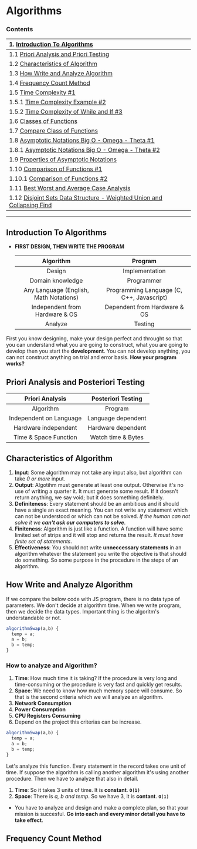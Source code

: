# Algorithms

### Contents


| 1. **[Introduction To Algorithms](#Introduction_to_Algorithms)**                        |
| :-------------------------------------------------------------------------------------- |
| 1.1  [Priori Analysis and Priori Testing](#Priori)                                      |
| 1.2  [Characteristics of Algorithm](#CharacteristicsAlgorithm)                          |
| 1.3  [How Write and Analyze Algorithm](#WriteAnalyzeAlgorithm)                          |
| 1.4  [Frequency Count Method](#FrequencyCountMethod)                                    |
| 1.5  [Time Complexity #1](#TimeComplexity1)                                             |
| 1.5.1 [Time Complexity Example #2](#TimeComplexity2)                                    |
| 1.5.2 [Time Complexity of While and If #3](#TimeComplexity3)                            |
| 1.6  [Classes of Functions](#ClassOfFunctions)                                          |
| 1.7  [Compare Class of Functions](#CompareClassOfFunctions)                             |
| 1.8  [Asymptotic Notations Big O - Omega - Theta #1](#Asymptotic1)                      |
| 1.8.1 [Asymptotic Notations Big O - Omega - Theta #2](#Asymptotic2)                     |
| 1.9 [Properties of Asymptotic Notations](#PropOfAsymptotic)                             |
| 1.10  [Comparison of Functions #1](#Comparison1)                                        |
| 1.10.1  [Comparison of Functions #2](#Comparison2)                                      |
| 1.11 [Best Worst and Average Case Analysis](#BestWorstAverageCase)                      |
| 1.12 [Disjoint Sets Data Structure - Weighted Union and Collapsing Find](#DisjointSets) |

---

<a id="Introduction_to_Algorithms"></a>
## Introduction To Algorithms

- **FIRST DESIGN, THEN WRITE THE PROGRAM**

    |               Algorithm                |                  Program                  |
    | :------------------------------------: | :---------------------------------------: |
    |                 Design                 |              Implementation               |
    |            Domain knowledge            |                Programmer                 |
    | Any Language (English, Math Notations) | Programming Language (C, C++, Javascript) |
    |     Independent from Hardware & OS     |       Dependent from Hardware & OS        |
    |                Analyze                 |                  Testing                  |


First you know designing, make your design perfect and throught so that you can understand what you are going to construct, what you are going to develop then you start the **development**. You can not develop anything, you can not construct anything on trial and error basis. **How your program works?**


<a id="Priori"></a>
## Priori Analysis and Posteriori Testing

  |   **Priori Analysis**   | **Posteriori Testing** |
  | :---------------------: | :--------------------: |
  |        Algorithm        |        Program         |
  | Independent on Language |   Language dependent   |
  |  Hardware independent   |   Hardware dependent   |
  |  Time & Space Function  |   Watch time & Bytes   |

<a id="CharacteristicsAlgorithm"></a>
## Characteristics of Algorithm

1. **Input**: Some algorithm may not take any input also, but algorithm can take *0 or more* input.
2. **Output**: Algotihm must generate at least one output. Otherwise it's no use of writing a quarter it. It must generate some result. If it doesn't return anything, we say void; but it does something definitely.
3. **Definiteness**: Every statement should be an ambitious and it should have a single an exact meaning. You can not write any statement which can not be understood or which can not be solved. *If the human can not solve it we **can't ask our computers to solve***.
4. **Finiteness**: Algorithm is just like a function. A function will have some limited set of strips and it will stop and returns the result. *It must have finite set of statements*.
5. **Effectiveness**: You should not write **unneccessary statements** in an algorithm whatever the statement you write the objective is that should do something. So some purpose in the procedure in the steps of an algorithm.

<a id="WriteAnalyzeAlgorithm"></a>
## How Write and Analyze Algorithm

If we compare the below code with JS program, there is no data type of parameters. We don't decide at algorithm time. When we write program, then we decide the data types. Important thing is the algoritm's understandable or not.

```js
algorithmSwap(a,b) {
  temp = a;
  a = b;
  b = temp;
}
```

### How to analyze and Algorithm?

1. **Time**: How much time it is taking? If the procedure is very long and time-consuming or the procedure is very fast and quickly get results.
2. **Space**: We need to know how much memory space will consume. So that is the second criteria which we will analyze an algorithm.
3. **Network Consumption**
4. **Power Consumption**
5. **CPU Registers Consuming**
6. Depend on the project this criterias can be increase.

```js
algorithmSwap(a,b) {
  temp = a;
  a = b;
  b = temp;
}
```
Let's analyze this function. Every statement in the record takes one unit of time. If suppose the algorithm is calling another algorithm it's using another procedure. Then we have to analyze that also in detail.
1. **Time**: So it takes 3 units of time. It is **constant**. **`O(1)`**
2. **Space**: There is *a, b and temp*. So we have 3, it is **contant**. **`O(1)`**

- You have to analyze and design and make a complete plan, so that your mission is succesful. **Go into each and every minor detail you have to take effect**.


<a id="FrequencyCountMethod"></a>
## Frequency Count Method




